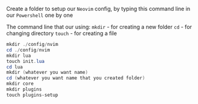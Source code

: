 Create a folder to setup our `Neovim` config, by typing this command line in our `Powershell` one by one

The command line that our using:
`mkdir` - for creating a new folder
`cd` - for changing directory
`touch` - for creating a file

```powershell
mkdir ./config/nvim
cd ./config/nvim
mkdir lua
touch init.lua
cd lua
mkdir (whatever you want name)
cd (whatever you want name that you created folder)
mkdir core
mkdir plugins
touch plugins-setup
```
